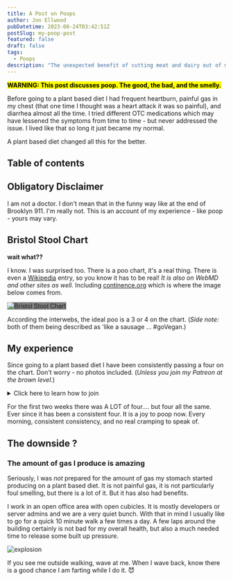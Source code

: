 ```yaml
---
title: A Post on Poops
author: Jon Ellwood
pubDatetime: 2023-08-24T03:42:51Z
postSlug: my-poop-post
featured: false
draft: false
tags:
  - Poops
description: "The unexpected benefit of cutting meat and dairy out of my diet on my gut health."
---
```


**<mark>WARNING: This post discusses poop. The good, the bad, and the smelly.</mark>**

Before going to a plant based diet I had frequent heartburn, painful gas in my chest (that one time I thought was a heart attack it was so painful), and diarrhea almost all the time. I tried different OTC medications which may have lessened the symptoms from time to time - but never addressed the issue. I lived like that so long it just became my normal.

A plant based diet changed all this for the better.

## Table of contents

## Obligatory Disclaimer

I am not a doctor. I don't mean that in the funny way like at the end of Brooklyn 911. I'm really not. This is an account of my experience - like poop - yours may vary.

## Bristol Stool Chart

**wait what??**

I know. I was surprised too. There is a poo chart, it's a real thing. There is even a [Wikipedia](https://en.wikipedia.org/wiki/Bristol_stool_scale) entry, so you know it has to be real! _It is also on WebMD and other sites as well._ Including [continence.org](https://www.continence.org.au/bristol-stool-chart) which is where the image below comes from.

<img src="https://www.continence.org.au/sites/default/files/styles/webp/public/images/Bristol_stool_chart_fin.png.webp?itok=Oc27kVNS" alt="Bristol Stool Chart" style="background-color: #808080"/>

According the interwebs, the ideal poo is a 3 or 4 on the chart. (_Side note:_ both of them being described as 'like a sausage ... #goVegan.)

## My experience

Since going to a plant based diet I have been consistently passing a four on the chart. Don't worry - no photos included. (_Unless you join my Patreon at the brown level._)

<details> 
<summary>Click here to learn how to join</summary>
<p>OMG I am totally kidding. I have no Patreon, I have no poop photos. Sorry to disappoint.</p>
</details>

For the first two weeks there was A LOT of four.... but four all the same. Ever since it has been a consistent four. It is a joy to poop now. Every morning, consistent consistency, and no real cramping to speak of.

## The downside ?

### The amount of gas I produce is amazing

Seriously, I was _not_ prepared for the amount of gas my stomach started producing on a plant based diet. It is not painful gas, it is not particularly foul smelling, but there is a lot of it. But it has also had benefits.

I work in an open office area with open cubicles. It is mostly developers or server admins and we are a very quiet bunch. With that in mind I usually like to go for a quick 10 minute walk a few times a day. A few laps around the building certainly is not bad for my overall health, but also a much needed time to release some built up pressure.

<img src="/assets/nuke.svg" alt="explosion" />

If you see me outside walking, wave at me. When I wave back, know there is a good chance I am farting while I do it. 😈
